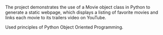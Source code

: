 The project demonstrates the use of a Movie object class in Python to generate a static webpage, which displays a listing of favorite movies and links each movie to its trailers video on YouTube. 

Used principles of Python Object Oriented Programming.
